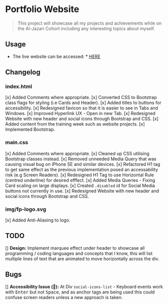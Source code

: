 # Portfolio Website

> This project will showcase all my projects and achievements while on the Al-Jazari Cohort including any interesting topics about myself.

## Usage

* The live website can be accessed: * [HERE](https://futureproof-portfolio-terry.netlify.app/)

## Changelog

### index.html
[x] Added Comments where appropriate.
[x] Converted CSS to Bootstrap class flags for styling (i.e Cards and Header).
[x] Added titles to buttons for accessibility.
[x] Redesigned favicon so that it is easier to see in Tabs and Windows.
[x] Improved Hyperlink UX - Open in new Tab.
[x] Redesigned Website with new header and social icons through Bootstrap and CSS.
[x] Added content from the training week such as website projects.
[x] Implemented Bootstrap.

### main.css
[x] Added Comments where appropriate.
[x] Cleaned up CSS utilising Bootstrap classes instead.
[x] Removed unneeded Media Query that was causing visual bug on iPhone SE and similar devices.
[x] Refactored H1 tag to get same effect as the previous implementation posed an accessability risk (e.g Screen Readers).
[x] Redesigned H1 Tag to use Horizontal Rule (centred underline) for desired efffect.
[x] Added Media Queries - Fixing Card scaling on large displays.
[x] Created `.disabled` id for Social Media buttons not currently in use.
[x] Redesigned Website with new header and social icons through Bootstrap and CSS.

### img/fp-logo.svg
[x] Added Anti-Aliasing to logo.

## TODO
[] **Design:** Implement marquee effect under header to showcase all programming / coding languages and concepts that I know, this will list multiple lines of text that are animated to move horizontally across the div.

## Bugs

[] **Accessibility Issue (🔴):**  At Div `social-icons-list` - Keyboard events work with <kbd>Enter</kbd> but not <kbd>Space</kbd>, and as anchor tags are being used this could confuse screen readers unless a new approach is taken.
